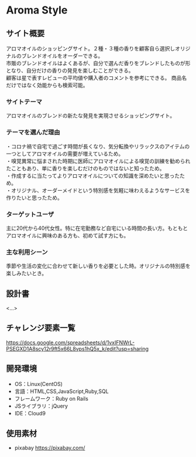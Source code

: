 # Aroma Style

## サイト概要
アロマオイルのショッピングサイト。２種・３種の香りを顧客自ら選択しオリジナルのブレンドオイルをオーダーできる。<br>
市販のブレンドオイルはよくあるが、自分で選んだ香りをブレンドしたものが形となり、自分だけの香りの発見を楽しむことができる。<br>
顧客は星で表すレビューの平均値や購入者のコメントを参考にできる。
商品名だけではなく効能からも検索可能。

### サイトテーマ
アロマオイルのブレンドの新たな発見を実現させるショッピングサイト。<br>


### テーマを選んだ理由
・コロナ禍で自宅で過ごす時間が長くなり、気分転換やリラックスのアイテムの一つとしてアロマオイルの需要が増えているため。<br>
・嗅覚異常に悩まされた時期に医師にアロマオイルによる嗅覚の訓練を勧められたこともあり、単に香りを楽しむだけのものではないと知ったため。<br>
・作成するに当たってよりアロマオイルについての知識を深めたいと思ったため。<br>
・オリジナル、オーダーメイドという特別感を気軽に味わえるようなサービスを作りたいと思ったため。

### ターゲットユーザ
主に20代から40代女性。特に在宅勤務など自宅にいる時間の長い方。もともとアロマオイルに興味のある方も、初めて試す方にも。

### 主な利用シーン
季節や生活の変化に合わせて新しい香りを必要とした時。オリジナルの特別感を楽しみたいとき。

## 設計書
<...>

## チャレンジ要素一覧
https://docs.google.com/spreadsheets/d/1vxIFNWrL-PSEGXD1A8scy12r9ft5x66L8vps1hQ5x_k/edit?usp=sharing

## 開発環境
- OS：Linux(CentOS)
- 言語：HTML,CSS,JavaScript,Ruby,SQL
- フレームワーク：Ruby on Rails
- JSライブラリ：jQuery
- IDE：Cloud9

## 使用素材
- pixabay  https://pixabay.com/

